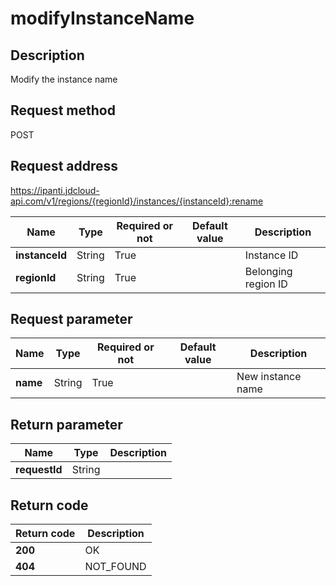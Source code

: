 # modifyInstanceName


## Description
Modify the instance name

## Request method
POST

## Request address
https://ipanti.jdcloud-api.com/v1/regions/{regionId}/instances/{instanceId}:rename

|Name|Type|Required or not|Default value|Description|
|---|---|---|---|---|
|**instanceId**|String|True||Instance ID|
|**regionId**|String|True||Belonging region ID|

## Request parameter
|Name|Type|Required or not|Default value|Description|
|---|---|---|---|---|
|**name**|String|True||New instance name|


## Return parameter
|Name|Type|Description|
|---|---|---|
|**requestId**|String||



## Return code
|Return code|Description|
|---|---|
|**200**|OK|
|**404**|NOT_FOUND|
